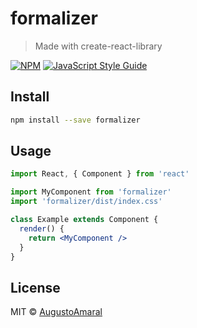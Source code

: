 # formalizer

> Made with create-react-library

[![NPM](https://img.shields.io/npm/v/formalizer.svg)](https://www.npmjs.com/package/formalizer) [![JavaScript Style Guide](https://img.shields.io/badge/code_style-standard-brightgreen.svg)](https://standardjs.com)

## Install

```bash
npm install --save formalizer
```

## Usage

```jsx
import React, { Component } from 'react'

import MyComponent from 'formalizer'
import 'formalizer/dist/index.css'

class Example extends Component {
  render() {
    return <MyComponent />
  }
}
```

## License

MIT © [AugustoAmaral](https://github.com/AugustoAmaral)
